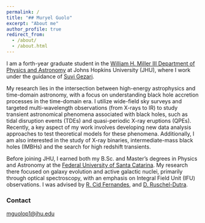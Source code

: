 ```yaml
---
permalink: /
title: "## Muryel Guolo"
excerpt: "About me"
author_profile: true
redirect_from: 
  - /about/
  - /about.html
---
```



<!-- Google tag (gtag.js) -->
<script async src="https://www.googletagmanager.com/gtag/js?id=G-XYE7WC1N2B"></script>
<script>
  window.dataLayer = window.dataLayer || [];
  function gtag(){dataLayer.push(arguments);}
  gtag('js', new Date());

  gtag('config', 'G-XYE7WC1N2B');
</script>



I am a forth-year graduate student in the <a href="https://physics-astronomy.jhu.edu" target="_blank">William H. Miller III Department of Physics and Astronomy</a> at Johns Hopkins University (JHU), where I work under the guidance of <a href="https://physics-astronomy.jhu.edu/directory/suvi-gezari/" target="_blank">Suvi Gezari</a>.

My research lies in the intersection between high-energy astrophysics and time-domain astronomy, with a focus on understanding black hole accretion processes in the time-domain era. I utilize wide-field sky surveys and targeted multi-wavelength observations (from X-rays to IR) to study transient astronomical phenomena associated with black holes, such as tidal disruption events (TDEs) and quasi-periodic X-ray eruptions (QPEs). Recently, a key aspect of my work involves developing new data analysis approaches to test theoretical models for these phenomena. Additionally, I am also interested in the study of X-ray binaries, intermediate-mass black holes (IMBHs) and the search for high redshift transients.

Before joining JHU, I earned both my B.Sc. and Master’s degrees in Physics and Astronomy at the <a href="https://ppgfsc.posgrad.ufsc.br/?lang=en" target="_blank">Federal University of Santa Catarina</a>. My research there focused on galaxy evolution and active galactic nuclei, primarily through optical spectroscopy, with an emphasis on Integral Field Unit (IFU) observations. I was advised by <a href="https://scholar.google.com.br/citations?user=_NWGzLIAAAAJ&hl=en" target="_blank">R. Cid Fernandes</a>, and <a href="https://scholar.google.com/citations?user=rGfZ3zoAAAAJ&hl=en" target="_blank"> D. Ruschel-Dutra</a>.

### Contact
mguolop1@jhu.edu


